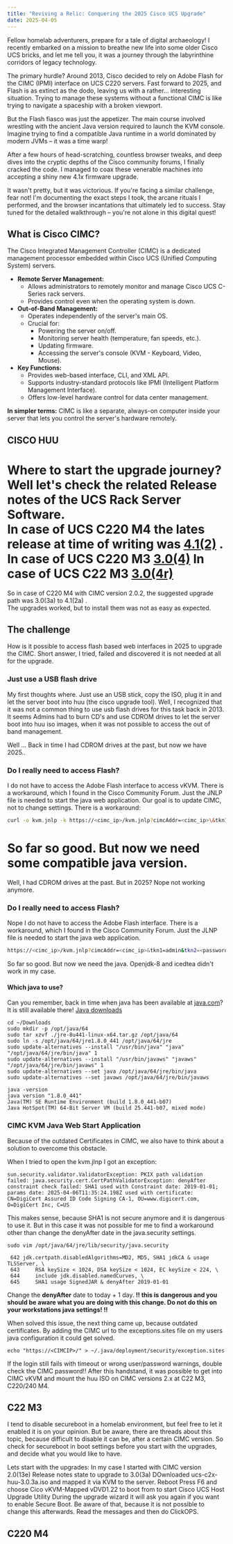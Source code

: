 ```yaml
---
title: "Reviving a Relic: Conquering the 2025 Cisco UCS Upgrade"
date: 2025-04-05
---
```


Fellow homelab adventurers, prepare for a tale of digital archaeology! I recently embarked on a mission to breathe new life into some older Cisco UCS bricks, and let me tell you, it was a journey through the labyrinthine corridors of legacy technology.

The primary hurdle?  Around 2013, Cisco decided to rely on Adobe Flash for the CIMC (IPMI) interface on UCS C220 servers.  Fast forward to 2025, and Flash is as extinct as the dodo, leaving us with a rather... interesting situation.  Trying to manage these systems without a functional CIMC is like trying to navigate a spaceship with a broken viewport.

But the Flash fiasco was just the appetizer.  The main course involved wrestling with the ancient Java version required to launch the KVM console.  Imagine trying to find a compatible Java runtime in a world dominated by modern JVMs – it was a time warp!

After a few hours of head-scratching, countless browser tweaks, and deep dives into the cryptic depths of the Cisco community forums, I finally cracked the code.  I managed to coax these venerable machines into accepting a shiny new 4.1x firmware upgrade.

It wasn't pretty, but it was victorious.  If you're facing a similar challenge, fear not!  I'm documenting the exact steps I took, the arcane rituals I performed, and the browser incantations that ultimately led to success. Stay tuned for the detailed walkthrough – you're not alone in this digital quest!

## What is Cisco CIMC?

The Cisco Integrated Management Controller (CIMC) is a dedicated management processor embedded within Cisco UCS (Unified Computing System) servers.
* **Remote Server Management:**
    * Allows administrators to remotely monitor and manage Cisco UCS C-Series rack servers.
    * Provides control even when the operating system is down.
* **Out-of-Band Management:**
    * Operates independently of the server's main OS.
    * Crucial for:
        * Powering the server on/off.
        * Monitoring server health (temperature, fan speeds, etc.).
        * Updating firmware.
        * Accessing the server's console (KVM - Keyboard, Video, Mouse).
* **Key Functions:**
    * Provides web-based interface, CLI, and XML API.
    * Supports industry-standard protocols like IPMI (Intelligent Platform Management Interface).
    * Offers low-level hardware control for data center management.

**In simpler terms:** CIMC is like a separate, always-on computer inside your server that lets you control the server's hardware remotely.

## CISCO HUU

Where to start the upgrade journey?  
Well let's check the related Release notes of the UCS Rack Server Software.  
In case of UCS C220 M4 the lates release at time of writing was [4.1(2)](https://www.cisco.com/c/en/us/td/docs/unified_computing/ucs/release/notes/b_release-notes-for-cisco-ucs-rack-server-software-release-4_1_2.html#reference_ikd_w5t_zjb) .
In case of UCS C220 M3 [3.0(4)](https://www.cisco.com/c/en/us/td/docs/unified_computing/ucs/release/notes/b_UCS_C-Series_Release_Notes_3_0_4.html)
In case of UCS C22 M3 [3.0(4r)](https://www.cisco.com/c/en/us/td/docs/unified_computing/ucs/release/notes/b_UCS_C-Series_Release_Notes_3_0_4.html)
=======

So in case of C220 M4 with CIMC version 2.0.2, the suggested upgrade path was 3.0(3a) to 4.1(2a) .  
The upgrades worked, but to install them was not as easy as expected.

## The challenge

How is it possible to access flash based web interfaces in 2025 to upgrade the CIMC.
Short answer, I tried, failed and discovered it is not needed at all for the upgrade.

### Just use a USB flash drive

My first thoughts where. Just use an USB stick, copy the ISO, plug it in and let the server boot into huu (the cisco upgrade tool).
Well, I recognized that it was not a common thing to use usb flash drives for this task back in 2013.
It seems Admins had to burn CD's and use CDROM drives to let the server boot into huu iso images, when it was not possible to access the out of band management.

Well ... Back in time I had CDROM drives at the past, but now we have 2025..

### Do I really need to access Flash?

I do not have to access the Adobe Flash interface to access vKVM. There is a workaround, which I found in the Cisco Community Forum.
Just the JNLP file is needed to start the java web application. Our goal is to update CIMC, not to change settings.
There is a workaround:
```bash
curl -o kvm.jnlp -k https://<cimc_ip>/kvm.jnlp?cimcAddr=<cimc_ip>\&tkn1=admin\&tkn2=<password>

```
So far so good.
But now we need some compatible java version.
=======
Well, I had CDROM drives at the past. But in 2025? Nope not working anymore.

### Do I really need to access Flash?

Nope I do not have to access the Adobe Flash interface. There is a workaround, which I found in the Cisco Community Forum.
Just the JLNP file is needed to start the java web application.

```bash
https://<cimc_ip>/kvm.jnlp?cimcAddr=<cimc_ip>&tkn1=admin&tkn2=<password>

```
So far so good.
But now we need the java. Openjdk-8 and icedtea didn't work in my case.

#### Which java to use?

Can you remember, back in time when java has been available at [java.com](java.com)?
It is still available there! [Java downloads](https://www.java.com/en/download/)

```
cd ~/Downloads
sudo mkdir -p /opt/java/64
sudo tar xzvf ./jre-8u441-linux-x64.tar.gz /opt/java/64
sudo ln -s /opt/java/64/jre1.8.0_441 /opt/java/64/jre
sudo update-alternatives --install "/usr/bin/java" "java" "/opt/java/64/jre/bin/java" 1
sudo update-alternatives --install "/usr/bin/javaws" "javaws" "/opt/java/64/jre/bin/javaws" 1
sudo update-alternatives --set java /opt/java/64/jre/bin/java
sudo update-alternatives --set javaws /opt/java/64/jre/bin/javaws

java -version
java version "1.8.0_441"
Java(TM) SE Runtime Environment (build 1.8.0_441-b07)
Java HotSpot(TM) 64-Bit Server VM (build 25.441-b07, mixed mode)
```

### CIMC KVM Java Web Start Application

Because of the outdated Certificates in CIMC, we also have to think about a solution to overcome this obstacle.

When I tried to open the kvm.jlnp I got an exception:
```
sun.security.validator.ValidatorException: PKIX path validation failed: java.security.cert.CertPathValidatorException: denyAfter constraint check failed: SHA1 used with Constraint date: 2019-01-01; params date: 2025-04-06T11:35:24.198Z used with certificate: CN=DigiCert Assured ID Code Signing CA-1, OU=www.digicert.com, O=DigiCert Inc, C=US

```
This makes sense, because SHA1 is not secure anymore and it is dangerous to use it.
But in this case it was not possible for me to find a workaround other than change the denyAfter date in the java.security settings.

`sudo vim /opt/java/64/jre/lib/security/java.security` 

```
 642 jdk.certpath.disabledAlgorithms=MD2, MD5, SHA1 jdkCA & usage TLSServer, \
 643     RSA keySize < 1024, DSA keySize < 1024, EC keySize < 224, \
 644     include jdk.disabled.namedCurves, \
 645     SHA1 usage SignedJAR & denyAfter 2019-01-01
```

Change the **denyAfter** date to today + 1 day.
**!! this is dangerous and you should be aware what you are doing with this change. Do not do this on your workstations java settings! !!**

When solved this issue, the next thing came up, because outdated certificates.
By adding the CIMC url to the exceptions.sites file on my users java configuration it could get solved.

```
echo "https://<CIMCIP>/" > ~/.java/deployment/security/exception.sites
```

If the login still fails with timeout or wrong user/password warnings, double check the CIMC password!!
After this handstand, it was possible to get into CIMC vKVM and mount the huu ISO on CIMC versions 2.x at C22 M3, C220/240 M4.

## C22 M3
I tend to disable secureboot in a homelab environment, but feel free to let it enabled it is on your opinion.
But be aware, there are threads about this topic, because difficult to disable it can be, after a certain CIMC version.
So check for secureboot in boot settings before you start with the upgrades, and decide what you would like to have.

Lets start with the upgrades:
In my case I started with CIMC version 2.0(13e)
Release notes state to upgrade to 3.0(3a)
DOwnloaded ucs-c2x-huu-3.0.3a.iso and mapped it via KVM to the server.
Reboot
Press F6 and choose Cico vKVM-Mapped vDVD1.22 to boot from to start Cisco UCS Host Upgrade Utility
During the upgrade wizard it will ask you again if you want to enable Secure Boot.
Be aware of that, because it is not possible to change this afterwards.
Read the messages and then do ClickOPS.


## C220 M4

